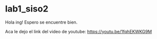# lab1_siso2

Hola ing! Espero se encuentre bien.

Aca le dejo el link del video de youtube: 
https://youtu.be/1fqhEKWKG9M
